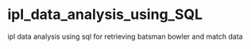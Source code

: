 # ipl_data_analysis_using_SQL
ipl data analysis using sql for retrieving batsman bowler and match data

